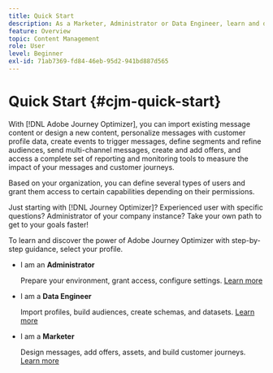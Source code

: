 ```yaml
---
title: Quick Start
description: As a Marketer, Administrator or Data Engineer, learn and discover the power of Adobe Journey Optimizer with step-by-step guidance
feature: Overview
topic: Content Management
role: User
level: Beginner
exl-id: 71ab7369-fd84-46eb-95d2-941bd887d565
---
```

# Quick Start {#cjm-quick-start}

With [!DNL Adobe Journey Optimizer], you can import existing message content or design a new content, personalize messages with customer profile data, create events to trigger messages, define segments and refine audiences, send multi-channel messages, create and add offers, and access a complete set of reporting and monitoring tools to measure the impact of your messages and customer journeys.

Based on your organization, you can define several types of users and grant them access to certain capabilities depending on their permissions.

Just starting with [!DNL Journey Optimizer]? Experienced user with specific questions? Administrator of your company instance? Take your own path to get to your goals faster!

To learn and discover the power of Adobe Journey Optimizer with step-by-step guidance, select your profile.

* I am an **Administrator**
  
  Prepare your environment, grant access, configure settings. [Learn more](path/administrator.md)

* I am a **Data Engineer**

  Import profiles, build audiences, create schemas, and datasets. [Learn more](path/data-engineer.md)

* I am a **Marketer**

  Design messages, add offers, assets, and build customer journeys. [Learn more](path/marketer.md)
